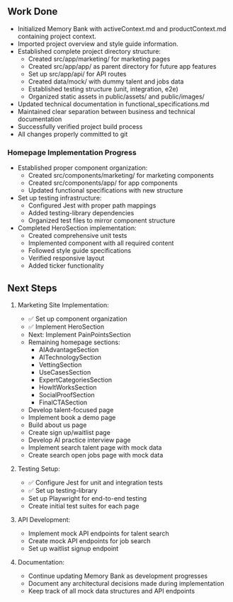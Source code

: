 ## Work Done

- Initialized Memory Bank with activeContext.md and productContext.md containing project context.
- Imported project overview and style guide information.
- Established complete project directory structure:
  - Created src/app/marketing/ for marketing pages
  - Created src/app/app/ as parent directory for future app features
  - Set up src/app/api/ for API routes
  - Created data/mock/ with dummy talent and jobs data
  - Established testing structure (unit, integration, e2e)
  - Organized static assets in public/assets/ and public/images/
- Updated technical documentation in functional_specifications.md
- Maintained clear separation between business and technical documentation
- Successfully verified project build process
- All changes properly committed to git

### Homepage Implementation Progress
- Established proper component organization:
  - Created src/components/marketing/ for marketing components
  - Created src/components/app/ for app components
  - Updated functional specifications with new structure
- Set up testing infrastructure:
  - Configured Jest with proper path mappings
  - Added testing-library dependencies
  - Organized test files to mirror component structure
- Completed HeroSection implementation:
  - Created comprehensive unit tests
  - Implemented component with all required content
  - Followed style guide specifications
  - Verified responsive layout
  - Added ticker functionality

## Next Steps

1. Marketing Site Implementation:
   - ✅ Set up component organization
   - ✅ Implement HeroSection
   - Next: Implement PainPointsSection
   - Remaining homepage sections:
     - AIAdvantageSection
     - AITechnologySection
     - VettingSection
     - UseCasesSection
     - ExpertCategoriesSection
     - HowItWorksSection
     - SocialProofSection
     - FinalCTASection
   - Develop talent-focused page
   - Implement book a demo page
   - Build about us page
   - Create sign up/waitlist page
   - Develop AI practice interview page
   - Implement search talent page with mock data
   - Create search open jobs page with mock data

2. Testing Setup:
   - ✅ Configure Jest for unit and integration tests
   - ✅ Set up testing-library
   - Set up Playwright for end-to-end testing
   - Create initial test suites for each page

3. API Development:
   - Implement mock API endpoints for talent search
   - Create mock API endpoints for job search
   - Set up waitlist signup endpoint

4. Documentation:
   - Continue updating Memory Bank as development progresses
   - Document any architectural decisions made during implementation
   - Keep track of all mock data structures and API endpoints
